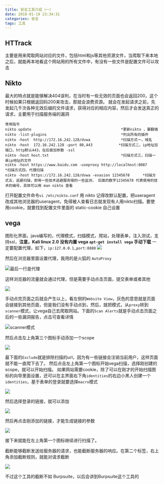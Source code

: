 ```yaml
---
title: 安全工具介绍（一）
date: 2018-01-19 23:34:31
categories: 安全
tags: 工具
---
```


HTTrack
---
主要是用来爬取网站对应的文件，包括html和js等其他资源文件，当爬取下来本地之后，就能再本地看这个网站用的所有文件中，有没有一些文件是配置文件可以攻击

Nikto
---
最大的特点就是能够解决404误判，在当时有一些无效的页面也会返回200，这个时候如果只根据返回码200来攻击，那就会浪费资源。 就会在发起请求之前，先发起几千次各种无效后缀的文件请求，获得对应的相应内容，然后才会发送真正的请求，主要用于扫描服务端的漏洞
```
常用指令
nikto update                                         *更新nikto ，要翻墙
nikto -list-plugins                                  *列出所有的插件
nikto -host  http://172.16.242.128/dvwa              *扫描方式一，域名
nikto -host  172.16.242.128 -port 80,443            *扫描方式二，ip地址加端口，http默认443，在后面加参数 -ssl
nikto -host host.txt                                 *扫描方式三，扫描一串ip地址的文件
nikto -host https://www.baidu.com -useproxy http://localhost:8087         *扫描方式四，代理扫描
nikto -host https://172.16.242.128/dvwa -evasion 12345678      *扫描方式五，逃避扫描，即用一些技术逃避服务端的一些监测， 后面的数字12345678 代表使用的技术的编号，具体可以用 man nikto 查看
```
打开配置文件命令`vi /etc/nikto.conf` 用 nikto 记得改默认配置，把useragent改成其他浏览器的useragent，免得被人查看日志就发现有人用nikto扫描。要使用cookie，就要找到配置文件里面的 static-cookie 自己设置  

vega
---
图形化界面，java编写的，代理模式，扫描模式，爬站，处理表单，注入测试，支持ssl，__注意，Kali linux 2.0 没有内置 vega `apt-get install vega` 手动下载__
一定要配置代理，如下，`ip:127.0.0.1,port:8888`
![](http://upload-images.jianshu.io/upload_images/5834506-206d34c733b7ba52.png?imageMogr2/auto-orient/strip%7CimageView2/2/w/1240)  

然后在浏览器里面设置代理，我用的是火狐的 `AutoProxy`  

![最后一行是代理](http://upload-images.jianshu.io/upload_images/5834506-0c560f07db3b49be.png?imageMogr2/auto-orient/strip%7CimageView2/2/w/1240)  

这样浏览器的流量就会通过代理，但是需要手动点击页面，提交表单或者其他  

![](http://upload-images.jianshu.io/upload_images/5834506-d9184506e7a371ee.png?imageMogr2/auto-orient/strip%7CimageView2/2/w/1240)  

手动点完页面之后就会产生以上，看左侧的`Website View`，灰色的意思就是页面会链接到其他页面，但是我们没有手动点到，然后，就把模式，从`proxy`转到`scanner`模式，让vega自己去爬取网站。下面的`Scan Alerts`就是手动点击页面之后的一些漏洞报告，点击可查看详情  

![scanner模式](http://upload-images.jianshu.io/upload_images/5834506-0d2e492befcdf8b1.png?imageMogr2/auto-orient/strip%7CimageView2/2/w/1240)  

然后点击左上角第三个图标手动添加一个scope  

![](http://upload-images.jianshu.io/upload_images/5834506-dd62df36ad662769.png?imageMogr2/auto-orient/strip%7CimageView2/2/w/1240)  

最下面的`Exclude`就是排除扫描的url，因为有一些链接会注销当前用户，这样页面就不能一直爬下去了。
然后点击左上角第一个图标开始vega扫描，选择刚创建的scope，就可以开始扫描。
如果网站需要cookie，除了可以在刚才的开始扫描图标的向导里面设置，还可以在主界面右下角`identities`的右边小黑人创建一个`identities`，基于表单的登录就要选择`macro`模式  

![](http://upload-images.jianshu.io/upload_images/5834506-b7165a9d3cb2fa81.png?imageMogr2/auto-orient/strip%7CimageView2/2/w/1240)  

然后选择登录的链接，就可以添加  

![](http://upload-images.jianshu.io/upload_images/5834506-4994ffc9eba08837.png?imageMogr2/auto-orient/strip%7CimageView2/2/w/1240)   

然后再点击刚添加的链接，才能生成链接的参数  

![](http://upload-images.jianshu.io/upload_images/5834506-a59cf93b5b100c86.png?imageMogr2/auto-orient/strip%7CimageView2/2/w/1240)  

接下来就能在左上角第一个图标继续进行扫描了。

截断能够截断发送给服务器的请求，也能截断服务器的响应。在第二个标签，右上角添加截断规则，就能对请求截断  

![](http://upload-images.jianshu.io/upload_images/5834506-3b458f2d363522ad.png?imageMogr2/auto-orient/strip%7CimageView2/2/w/1240)  

不过这个工具的截断不如 Burpsuite，以后会讲到Burpsuite这个工具的

